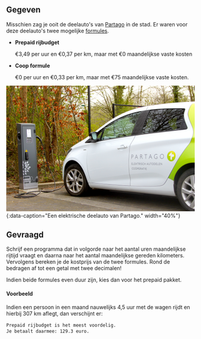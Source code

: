 ## Gegeven

Misschien zag je ooit de deelauto's van <a href="https://www.partago.be/" target="_blank">Partago</a> in de stad. Er waren voor deze deelauto's twee mogelijke <a href="https://www.partago.be/tarieven.html" target="_blank">formules</a>.

- **Prepaid rijbudget**

  €3,49 per uur en €0,37 per km, maar met €0 maandelijkse vaste kosten
- **Coop formule**

  €0 per uur en €0,33 per km, maar met €75 maandelijkse vaste kosten.

![Een elektrische deelauto van Partago.](media/partago.png "Een elektrische deelauto van Partago."){:data-caption="Een elektrische deelauto van Partago." width="40%"}

## Gevraagd

Schrijf een programma dat in volgorde naar het aantal uren maandelijkse rijtijd vraagt en daarna naar het aantal maandelijkse gereden kilometers. Vervolgens bereken je de kostprijs van de twee formules. Rond de bedragen af tot een getal met twee decimalen! 

Indien beide formules even duur zijn, kies dan voor het prepaid pakket.

#### Voorbeeld
Indien een persoon in een maand nauwelijks 4,5 uur met de wagen rijdt en hierbij 307 km aflegt, dan verschijnt er:

```
Prepaid rijbudget is het meest voordelig.
Je betaalt daarmee: 129.3 euro.
```

